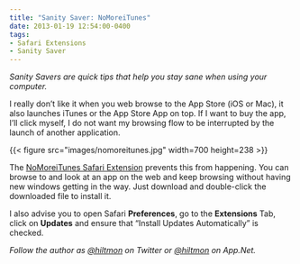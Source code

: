 ```yaml
---
title: "Sanity Saver: NoMoreiTunes"
date: 2013-01-19 12:54:00-0400
tags: 
- Safari Extensions
- Sanity Saver
---
```


*Sanity Savers are quick tips that help you stay sane when using your computer.*

I really don’t like it when you web browse to the App Store (iOS or Mac), it also launches iTunes or the App Store App on top. If I want to buy the app, I’ll click myself, I do not want my browsing flow to be interrupted by the launch of another application.

{{< figure src="images/nomoreitunes.jpg" width=700 height=238 >}}

The [NoMoreiTunes Safari Extension](http://nomoreitunes.einserver.de) prevents this from happening. You can browse to and look at an app on the web and keep browsing without having new windows getting in the way. Just download and double-click the downloaded file to install it.

I also advise you to open Safari **Preferences**, go to the **Extensions** Tab, click on **Updates** and ensure that “Install Updates Automatically” is checked.

*Follow the author as [@hiltmon](https://twitter.com/hiltmon) on Twitter or [@hiltmon](http://alpha.app.net/hiltmon) on App.Net.*
